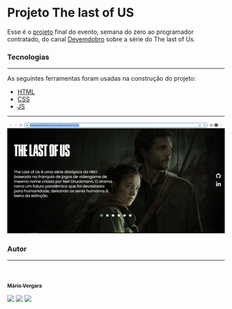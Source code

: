 <h1> Projeto The last of US</h1>

Esse é o <a href="https://mvergara94.github.io/szpc-projeto-the-last-of-us/" target="_blank">projeto</a> final do evento, semana do zero ao programador contratado, do canal <a href="https://www.youtube.com/@DevemDobro" target="_blank">Devemdobro</a> sobre a série do The last of Us.


<h3>Tecnologias</h3>
<hr/>

As seguintes ferramentas foram usadas na construção do projeto:

- [HTML](https://developer.mozilla.org/en-US/docs/Web/HTML)
- [CSS](https://developer.mozilla.org/en-US/docs/Web/CSS)
- [JS](https://developer.mozilla.org/en-US/docs/Web/JavaScript)

---

<img src="https://github.com/mvergara94/szpc-projeto-the-last-of-us/blob/main/src/img/Site.PNG">



<h3> Autor</h3>

---

<a href="https://github.com/mvergara94">
 <img style="border-radius: 50%;" src="https://avatars.githubusercontent.com/u/83596281?v=4" width="100px;" alt=""/>

 <sub><b>Mário Vergara</b></sub></a> <a href="https://blog.rocketseat.com.br/author/thiago//" title="Rocketseat"></a>
  <br />



<a href="https://www.linkedin.com/in/mario-henrique-cardoso-vergara-669a43210" target="_blank">
 <img src="https://img.shields.io/badge/-LinkedIn-%230077B5?style=for-the-badge&logo=linkedin&logoColor=white" target="_blank"></a> 
  <a href = "mailto:mariovergaralorena@gmail.com"><img src="https://img.shields.io/badge/-Gmail-%23333?style=for-the-badge&logo=gmail&logoColor=white" target="_blank"></a>
  <a href="https://instagram.com/vergara.m94" target="_blank"><img src="https://img.shields.io/badge/-Instagram-%23E4405F?style=for-the-badge&logo=instagram&logoColor=white" target="_blank"></a>
